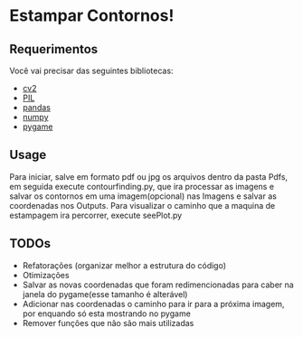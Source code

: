 # Estampar Contornos!
 
## Requerimentos

Você vai precisar das seguintes bibliotecas: 

* [cv2](https://pypi.org/project/opencv-python/)
* [PIL](https://pypi.org/project/Pillow/)
* [pandas](https://pandas.pydata.org/)
* [numpy](https://numpy.org/)
* [pygame](https://www.pygame.org/news)

## Usage

 Para iniciar, salve em formato pdf ou jpg os arquivos dentro da pasta Pdfs, em seguida execute contourfinding.py, que ira processar as imagens e salvar os contornos em uma imagem(opcional) nas Imagens e salvar as coordenadas nos Outputs.
 Para visualizar o caminho que a maquina de estampagem ira percorrer, execute seePlot.py

## TODOs
 * Refatorações (organizar melhor a estrutura do código)
 * Otimizações
 * Salvar as novas coordenadas que foram redimencionadas para caber na janela do pygame(esse tamanho é alterável)
 * Adicionar nas coordenadas o caminho para ir para a próxima imagem, por enquando só esta mostrando no pygame
 * Remover funções que não são mais utilizadas
